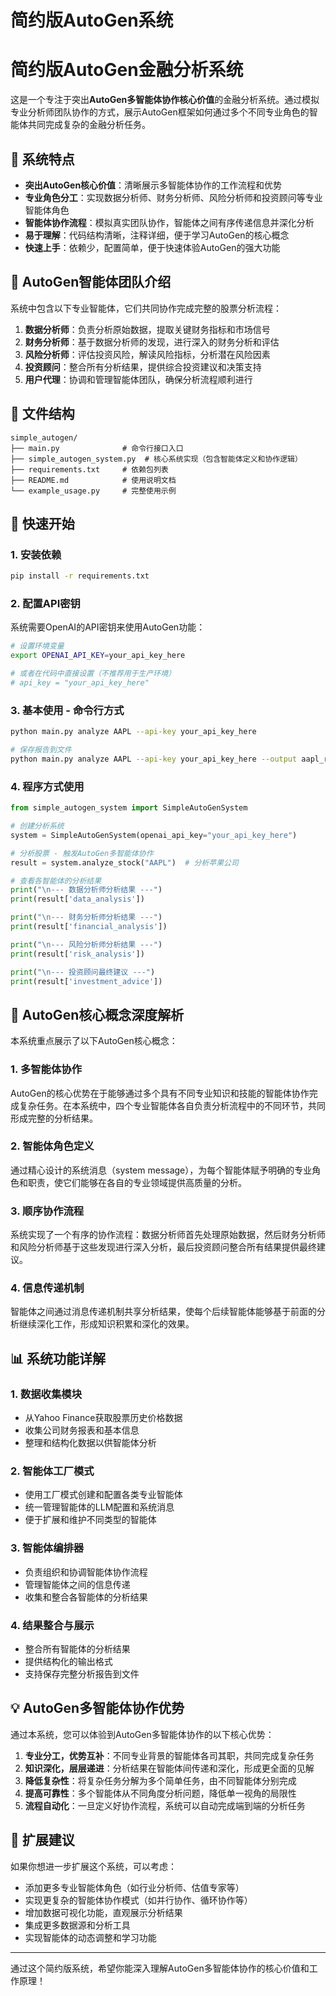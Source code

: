 # 简约版AutoGen系统

# 简约版AutoGen金融分析系统

这是一个专注于突出**AutoGen多智能体协作核心价值**的金融分析系统。通过模拟专业分析师团队协作的方式，展示AutoGen框架如何通过多个不同专业角色的智能体共同完成复杂的金融分析任务。

## 🎯 系统特点

- **突出AutoGen核心价值**：清晰展示多智能体协作的工作流程和优势
- **专业角色分工**：实现数据分析师、财务分析师、风险分析师和投资顾问等专业智能体角色
- **智能体协作流程**：模拟真实团队协作，智能体之间有序传递信息并深化分析
- **易于理解**：代码结构清晰，注释详细，便于学习AutoGen的核心概念
- **快速上手**：依赖少，配置简单，便于快速体验AutoGen的强大功能

## 🤖 AutoGen智能体团队介绍

系统中包含以下专业智能体，它们共同协作完成完整的股票分析流程：

1. **数据分析师**：负责分析原始数据，提取关键财务指标和市场信号
2. **财务分析师**：基于数据分析师的发现，进行深入的财务分析和评估
3. **风险分析师**：评估投资风险，解读风险指标，分析潜在风险因素
4. **投资顾问**：整合所有分析结果，提供综合投资建议和决策支持
5. **用户代理**：协调和管理智能体团队，确保分析流程顺利进行

## 📁 文件结构

```
simple_autogen/
├── main.py              # 命令行接口入口
├── simple_autogen_system.py  # 核心系统实现（包含智能体定义和协作逻辑）
├── requirements.txt     # 依赖包列表
├── README.md            # 使用说明文档
└── example_usage.py     # 完整使用示例
```

## 🚀 快速开始

### 1. 安装依赖

```bash
pip install -r requirements.txt
```

### 2. 配置API密钥

系统需要OpenAI的API密钥来使用AutoGen功能：

```bash
# 设置环境变量
export OPENAI_API_KEY=your_api_key_here

# 或者在代码中直接设置（不推荐用于生产环境）
# api_key = "your_api_key_here"
```

### 3. 基本使用 - 命令行方式

```bash
python main.py analyze AAPL --api-key your_api_key_here

# 保存报告到文件
python main.py analyze AAPL --api-key your_api_key_here --output aapl_report.txt
```

### 4. 程序方式使用

```python
from simple_autogen_system import SimpleAutoGenSystem

# 创建分析系统
system = SimpleAutoGenSystem(openai_api_key="your_api_key_here")

# 分析股票 - 触发AutoGen多智能体协作
result = system.analyze_stock("AAPL")  # 分析苹果公司

# 查看各智能体的分析结果
print("\n--- 数据分析师分析结果 ---")
print(result['data_analysis'])

print("\n--- 财务分析师分析结果 ---")
print(result['financial_analysis'])

print("\n--- 风险分析师分析结果 ---")
print(result['risk_analysis'])

print("\n--- 投资顾问最终建议 ---")
print(result['investment_advice'])
```

## 🧠 AutoGen核心概念深度解析

本系统重点展示了以下AutoGen核心概念：

### 1. 多智能体协作
AutoGen的核心优势在于能够通过多个具有不同专业知识和技能的智能体协作完成复杂任务。在本系统中，四个专业智能体各自负责分析流程中的不同环节，共同形成完整的分析结果。

### 2. 智能体角色定义
通过精心设计的系统消息（system message），为每个智能体赋予明确的专业角色和职责，使它们能够在各自的专业领域提供高质量的分析。

### 3. 顺序协作流程
系统实现了一个有序的协作流程：数据分析师首先处理原始数据，然后财务分析师和风险分析师基于这些发现进行深入分析，最后投资顾问整合所有结果提供最终建议。

### 4. 信息传递机制
智能体之间通过消息传递机制共享分析结果，使每个后续智能体能够基于前面的分析继续深化工作，形成知识积累和深化的效果。

## 📊 系统功能详解

### 1. 数据收集模块
- 从Yahoo Finance获取股票历史价格数据
- 收集公司财务报表和基本信息
- 整理和结构化数据以供智能体分析

### 2. 智能体工厂模式
- 使用工厂模式创建和配置各类专业智能体
- 统一管理智能体的LLM配置和系统消息
- 便于扩展和维护不同类型的智能体

### 3. 智能体编排器
- 负责组织和协调智能体协作流程
- 管理智能体之间的信息传递
- 收集和整合各智能体的分析结果

### 4. 结果整合与展示
- 整合所有智能体的分析结果
- 提供结构化的输出格式
- 支持保存完整分析报告到文件

## 💡 AutoGen多智能体协作优势

通过本系统，您可以体验到AutoGen多智能体协作的以下核心优势：

1. **专业分工，优势互补**：不同专业背景的智能体各司其职，共同完成复杂任务
2. **知识深化，层层递进**：分析结果在智能体间传递和深化，形成更全面的见解
3. **降低复杂性**：将复杂任务分解为多个简单任务，由不同智能体分别完成
4. **提高可靠性**：多个智能体从不同角度分析问题，降低单一视角的局限性
5. **流程自动化**：一旦定义好协作流程，系统可以自动完成端到端的分析任务

## 🔧 扩展建议

如果你想进一步扩展这个系统，可以考虑：

- 添加更多专业智能体角色（如行业分析师、估值专家等）
- 实现更复杂的智能体协作模式（如并行协作、循环协作等）
- 增加数据可视化功能，直观展示分析结果
- 集成更多数据源和分析工具
- 实现智能体的动态调整和学习功能

---
通过这个简约版系统，希望你能深入理解AutoGen多智能体协作的核心价值和工作原理！